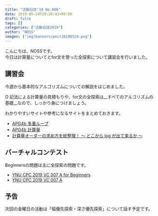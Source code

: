 ```yaml
---
title: "活動日誌'19 No.006"
date: 2019-05-24T20:26:43+09:00
draft: false
tags: []
categories: ["活動日誌2019"]
author: "NOSS"
images: ["img/banners/post20190524.png"]
---
```


こんにちは、NOSSです。  
今日は計算量についてとfor文を使った全探索について講習会を行いました。

<!--more-->

## 講習会

今週から基本的なアルゴリズムについての解説をはじめました。

$O$ 記法による計算量の見積もりや、for文の全探索は__すべてのアルゴリズムの基礎__なので、しっかり身につけましょう。

わかりやすいサイトや参考になるサイトをまとめておきます。

- [APG4b 多重ループ](https://atcoder.jp/contests/apg4b/tasks/APG4b_s)
- [APG4b 計算量](https://atcoder.jp/contests/apg4b/tasks/APG4b_w)
- [計算量オーダーの求め方を総整理！ 〜 どこから log が出て来るか 〜](https://qiita.com/drken/items/872ebc3a2b5caaa4a0d0)

## バーチャルコンテスト

Beginnersの問題は主に全探索の問題です。

- [YNU CPC 2019 VC 007 A for Beginners](https://not-522.appspot.com/contest/5694327095296000)
- [YNU CPC 2019 VC 007 A](https://not-522.appspot.com/contest/6003317712879616)

## 予告

次回の金曜日の活動は「幅優先探索・深さ優先探索」について話す予定です。